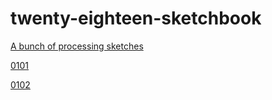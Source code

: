 # twenty-eighteen-sketchbook

[A bunch of processing sketches](https://micahwalter.github.io/twenty-eighteen-sketchbook/)

[0101](https://micahwalter.github.io/twenty-eighteen-sketchbook/0101)

[0102](https://micahwalter.github.io/twenty-eighteen-sketchbook/0102)